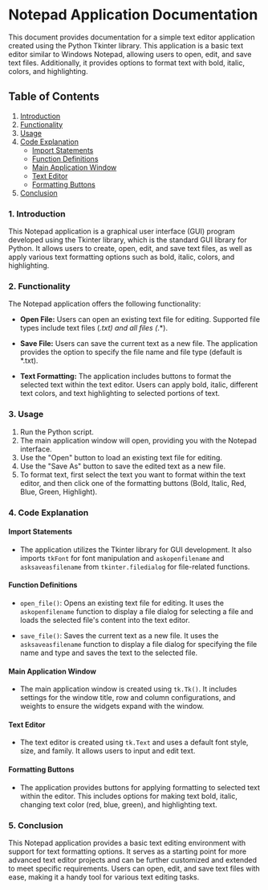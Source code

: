 # Notepad Application Documentation

This document provides documentation for a simple text editor application created using the Python Tkinter library. This application is a basic text editor similar to Windows Notepad, allowing users to open, edit, and save text files. Additionally, it provides options to format text with bold, italic, colors, and highlighting.

## Table of Contents
1. [Introduction](#introduction)
2. [Functionality](#functionality)
3. [Usage](#usage)
4. [Code Explanation](#code-explanation)
   - [Import Statements](#import-statements)
   - [Function Definitions](#function-definitions)
   - [Main Application Window](#main-application-window)
   - [Text Editor](#text-editor)
   - [Formatting Buttons](#formatting-buttons)
5. [Conclusion](#conclusion)

### 1. Introduction <a name="introduction"></a>
This Notepad application is a graphical user interface (GUI) program developed using the Tkinter library, which is the standard GUI library for Python. It allows users to create, open, edit, and save text files, as well as apply various text formatting options such as bold, italic, colors, and highlighting.

### 2. Functionality <a name="functionality"></a>
The Notepad application offers the following functionality:

- **Open File:** Users can open an existing text file for editing. Supported file types include text files (*.txt) and all files (*.*).

- **Save File:** Users can save the current text as a new file. The application provides the option to specify the file name and file type (default is *.txt).

- **Text Formatting:** The application includes buttons to format the selected text within the text editor. Users can apply bold, italic, different text colors, and text highlighting to selected portions of text.

### 3. Usage <a name="usage"></a>
1. Run the Python script.
2. The main application window will open, providing you with the Notepad interface.
3. Use the "Open" button to load an existing text file for editing.
4. Use the "Save As" button to save the edited text as a new file.
5. To format text, first select the text you want to format within the text editor, and then click one of the formatting buttons (Bold, Italic, Red, Blue, Green, Highlight).

### 4. Code Explanation <a name="code-explanation"></a>

#### Import Statements <a name="import-statements"></a>
- The application utilizes the Tkinter library for GUI development. It also imports `tkFont` for font manipulation and `askopenfilename` and `asksaveasfilename` from `tkinter.filedialog` for file-related functions.

#### Function Definitions <a name="function-definitions"></a>
- `open_file()`: Opens an existing text file for editing. It uses the `askopenfilename` function to display a file dialog for selecting a file and loads the selected file's content into the text editor.

- `save_file()`: Saves the current text as a new file. It uses the `asksaveasfilename` function to display a file dialog for specifying the file name and type and saves the text to the selected file.

#### Main Application Window <a name="main-application-window"></a>
- The main application window is created using `tk.Tk()`. It includes settings for the window title, row and column configurations, and weights to ensure the widgets expand with the window.

#### Text Editor <a name="text-editor"></a>
- The text editor is created using `tk.Text` and uses a default font style, size, and family. It allows users to input and edit text.

#### Formatting Buttons <a name="formatting-buttons"></a>
- The application provides buttons for applying formatting to selected text within the editor. This includes options for making text bold, italic, changing text color (red, blue, green), and highlighting text.

### 5. Conclusion <a name="conclusion"></a>
This Notepad application provides a basic text editing environment with support for text formatting options. It serves as a starting point for more advanced text editor projects and can be further customized and extended to meet specific requirements. Users can open, edit, and save text files with ease, making it a handy tool for various text editing tasks.
